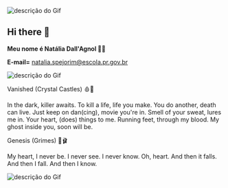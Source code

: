 ![descrição do Gif](https://media.tenor.com/_8A200yL7ZkAAAAi/coquette-aesthetic.gif)   
## Hi there 👋
**Meu nome é Natália Dall'Agnol 🦢🖤**

**E-mail=** natalia.spejorim@escola.pr.gov.br

![descrição do Gif](https://media1.tenor.com/m/zxI96_NJ6tEAAAAC/alice-in.gif)        

Vanished (Crystal Castles) 🩸🔪

In the dark, killer awaits.
To kill a life, life you make.
You do another, death can live.
Just keep on dan(cing), movie you're in.
Smell of your sweat, lures me in.
Your heart, (does) things to me.
Running feet, through my blood.
My ghost inside you, soon will be.

Genesis (Grimes) 🌹🩰

My heart, I never be.
I never see.
I never know.
Oh, heart.
And then it falls.
And then I fall.
And then I know.


![descrição do Gif](https://media.tenor.com/bcP6O6rOIO0AAAAi/coquette.gif)        

